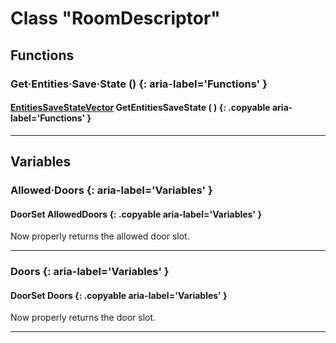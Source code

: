 # Class "RoomDescriptor"

## Functions
### Get·Entities·Save·State () {: aria-label='Functions' }
#### [EntitiesSaveStateVector](EntitiesSaveStateVector.md) GetEntitiesSaveState ( ) {: .copyable aria-label='Functions' }

___

## Variables
### Allowed·Doors {: aria-label='Variables' }
#### DoorSet AllowedDoors {: .copyable aria-label='Variables' }
Now properly returns the allowed door slot.
___
### Doors {: aria-label='Variables' }
#### DoorSet Doors {: .copyable aria-label='Variables' }
Now properly returns the door slot.
___


